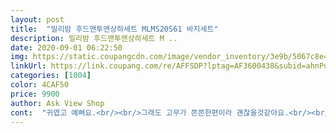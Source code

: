 ```yaml
---
layout: post 
title:  "밀리밤 후드맨투맨상하세트 MLMS20S61 바지세트" 
description: 밀리밤 후드맨투맨상하세트 M ..
date: 2020-09-01 06:22:50 
img: https://static.coupangcdn.com/image/vendor_inventory/3e9b/5067c8e499f7345b5603e25d8aa12a21c610b8577327088ccb6c59ca7a21.jpg 
linkUrl: https://link.coupang.com/re/AFFSDP?lptag=AF3600438&subid=ahnPublicAsk&pageKey=1210820528&itemId=2199077324&vendorItemId=70273330462&traceid=V0-113-f060241e41ce6fbc 
categories: [1004] 
color: 4CAF50 
price: 9900 
author: Ask View Shop 
cont:  "귀엽고 예뻐요.<br/><br/>그래도 고무가 쫀쫀한편이라 괜찮을것같아요.<br/><br/>날이 더워저 입혀보지는 않았지만<br/>단 바지에 허리조절끈이 있었으면 했는데 없어요.<br/><br/>사이즈가 좀 작게 나온듯하지만 넘 맘에 들어요^^<br/>색은 예뻐요^^<br/>오호호<br/>옷 자체가 귀엽네요.<br/><br/>편하게 막 입히기 좋아요.<br/> 두 색상 다 구입했어요ㅎㅎ<br/>한벌에 이가격이면 감사하죠.<br/><br/>" 
---
```

